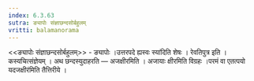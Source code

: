 ```yaml
---
index: 6.3.63
sutra: ङ्यापोः संज्ञाछन्दसोर्बहुलम्
vritti: balamanorama
---
```


<<ङ्यापोः संज्ञाछन्दसोर्बहुलम्>> - ङ्यापोः ।उत्तरपदे ह्यस्वः स्या॑दिति शेषः । रेवतिपुत्र इति । कस्यचित्संज्ञेयम् । अथ छन्दस्युदाहरति — अजक्षीरमिति । अजायाः क्षीरमिति विग्रहः ।परमं वा एतत्पयो यदजक्षीर॑मिति तैत्तिरीये ।